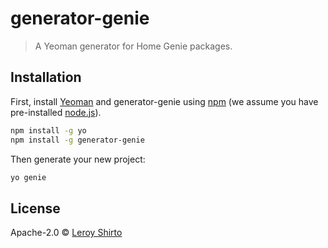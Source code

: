# generator-genie
> A Yeoman generator for Home Genie packages.

## Installation

First, install [Yeoman](http://yeoman.io) and generator-genie using [npm](https://www.npmjs.com/) (we assume you have pre-installed [node.js](https://nodejs.org/)).

```bash
npm install -g yo
npm install -g generator-genie
```

Then generate your new project:

```bash
yo genie
```

## License

Apache-2.0 © [Leroy Shirto](leroyshirto.co.uk)


[npm-image]: https://badge.fury.io/js/generator-genie.svg
[npm-url]: https://npmjs.org/package/generator-genie
[travis-image]: https://travis-ci.org/LeroyShirto/generator-genie.svg?branch=master
[travis-url]: https://travis-ci.org/LeroyShirto/generator-genie
[daviddm-image]: https://david-dm.org/LeroyShirto/generator-genie.svg?theme=shields.io
[daviddm-url]: https://david-dm.org/LeroyShirto/generator-genie
[coveralls-image]: https://coveralls.io/repos/LeroyShirto/generator-genie/badge.svg
[coveralls-url]: https://coveralls.io/r/LeroyShirto/generator-genie
